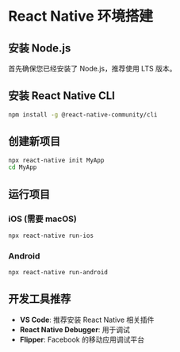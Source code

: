 # React Native 环境搭建

## 安装 Node.js

首先确保您已经安装了 Node.js，推荐使用 LTS 版本。

## 安装 React Native CLI

```bash
npm install -g @react-native-community/cli
```

## 创建新项目

```bash
npx react-native init MyApp
cd MyApp
```

## 运行项目

### iOS (需要 macOS)
```bash
npx react-native run-ios
```

### Android
```bash
npx react-native run-android
```

## 开发工具推荐

- **VS Code**: 推荐安装 React Native 相关插件
- **React Native Debugger**: 用于调试
- **Flipper**: Facebook 的移动应用调试平台 